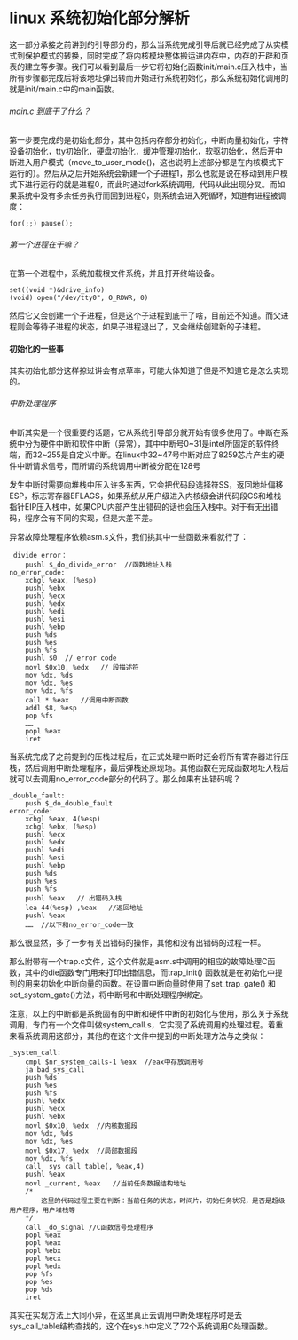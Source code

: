 # linux 系统初始化部分解析

这一部分承接之前讲到的引导部分的，那么当系统完成引导后就已经完成了从实模式到保护模式的转换，同时完成了将内核模块整体搬运进内存中，内存的开辟和页表的建立等步骤。我们可以看到最后一步它将初始化函数init/main.c压入栈中，当所有步骤都完成后将该地址弹出转而开始进行系统初始化，那么系统初始化调用的就是init/main.c中的main函数。

###### main.c 到底干了什么？

第一步要完成的是初始化部分，其中包括内存部分初始化，中断向量初始化，字符设备初始化，tty初始化，硬盘初始化，缓冲管理初始化，软驱初始化，然后开中断进入用户模式（move_to_user_mode()，这也说明上述部分都是在内核模式下运行的）。然后从之后开始系统会新建一个子进程1，那么也就是说在移动到用户模式下进行运行的就是进程0，而此时通过fork系统调用，代码从此出现分叉。而如果系统中没有多余任务执行而回到进程0，则系统会进入死循环，知道有进程被调度：

```
for(;;) pause();
```

###### 第一个进程在干嘛？

在第一个进程中，系统加载根文件系统，并且打开终端设备。

```
set((void *)&drive_info)
(void) open("/dev/tty0", O_RDWR, 0)
```

然后它又会创建一个子进程，但是这个子进程到底干了啥，目前还不知道。而父进程则会等待子进程的状态，如果子进程退出了，又会继续创建新的子进程。

#### 初始化的一些事

其实初始化部分这样掠过讲会有点草率，可能大体知道了但是不知道它是怎么实现的。

###### 中断处理程序

中断其实是一个很重要的话题，它从系统引导部分就开始有很多使用了。中断在系统中分为硬件中断和软件中断（异常），其中中断号0~31是intel所固定的软件终端，而32~255是自定义中断。在linux中32~47号中断对应了8259芯片产生的硬件中断请求信号，而所谓的系统调用中断被分配在128号

发生中断时需要向堆栈中压入许多东西，它会把代码段选择符SS，返回地址偏移ESP，标志寄存器EFLAGS，如果系统从用户级进入内核级会讲代码段CS和堆栈指针EIP压入栈中，如果CPU内部产生出错码的话也会压入栈中。对于有无出错码，程序会有不同的实现，但是大差不差。

异常故障处理程序依赖asm.s文件，我们挑其中一些函数来看就行了：

```
_divide_error：
	pushl $_do_divide_error  //函数地址入栈
no_error_code:
	xchgl %eax, (%esp)
	pushl %ebx
	pushl %ecx
	pushl %edx
	pushl %edi
	pushl %esi
	pushl %ebp
	push %ds
	push %es
	push %fs
	pushl $0  // error code
	movl $0x10, %edx   // 段描述符
	mov %dx, %ds
	mov %dx, %es
	mov %dx, %fs
	call * %eax   //调用中断函数
	addl $8, %esp
	pop %fs
	……
	popl %eax
	iret
```

当系统完成了之前提到的压栈过程后，在正式处理中断时还会将所有寄存器进行压栈，然后调用中断处理程序，最后弹栈还原现场。其他函数在完成函数地址入栈后就可以去调用no_error_code部分的代码了。那么如果有出错码呢？

```
_double_fault:
	push $_do_double_fault
error_code:
	xchgl %eax, 4(%esp)
	xchgl %ebx, (%esp)
    pushl %ecx
    pushl %edx
    pushl %edi
    pushl %esi
    pushl %ebp
    push %ds
    push %es
    push %fs
    pushl %eax   // 出错码入栈
    lea 44(%esp) ,%eax   //返回地址
    pushl %eax
    ……  //以下和no_error_code一致
```

那么很显然，多了一步有关出错码的操作，其他和没有出错码的过程一样。

那么附带有一个trap.c文件，这个文件就是asm.s中调用的相应的故障处理C函数，其中的die函数专门用来打印出错信息，而trap_init() 函数就是在初始化中提到的用来初始化中断向量的函数。在设置中断向量时使用了set_trap_gate() 和set_system_gate()方法，将中断号和中断处理程序绑定。

注意，以上的中断都是系统固有的中断和硬件中断的初始化与使用，那么关于系统调用，专门有一个文件叫做system_call.s，它实现了系统调用的处理过程。着重来看系统调用这部分，其他的在这个文件中提到的中断处理方法与之类似：

```
_system_call:
	cmpl $nr_system_calls-1 %eax  //eax中存放调用号
	ja bad_sys_call
	push %ds
	push %es
	push %fs
	pushl %edx
	pushl %ecx
	pushl %ebx
	movl $0x10, %edx  //内核数据段
	mov %dx, %ds
	mov %dx, %es
	movl $0x17, %edx  //局部数据段
	mov %dx, %fs
	call _sys_call_table(, %eax,4)
	pushl %eax
	movl _current, %eax   //当前任务数据结构地址
	/*
		这里的代码过程主要在判断：当前任务的状态，时间片，初始任务状况，是否是超级用户程序，用户堆栈等
	*/
	call _do_signal //C函数信号处理程序
	popl %eax
	popl %eax
	popl %ebx
	popl %ecx
	popl %edx
	pop %fs
	pop %es
	pop %ds
	iret
```

其实在实现方法上大同小异，在这里真正去调用中断处理程序时是去sys_call_table结构查找的，这个在sys.h中定义了72个系统调用C处理函数。

